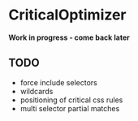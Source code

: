 # CriticalOptimizer

**Work in progress - come back later**

## TODO

- force include selectors
- wildcards
- positioning of critical css rules 
- multi selector partial matches